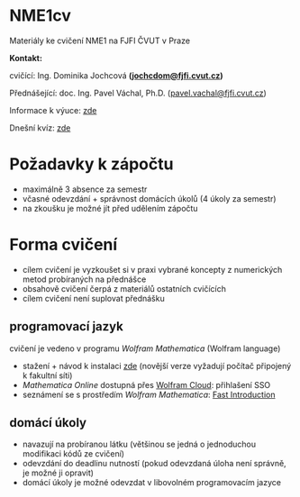 # NME1cv
Materiály ke cvičení NME1 na FJFI ČVUT v Praze

**Kontakt:**

cvičící: Ing. Dominika Jochcová **([jochcdom@fjfi.cvut.cz](jochcdom@fjfi.cvut.cz))**

Přednášející: doc. Ing. Pavel Váchal, Ph.D. ([pavel.vachal@fjfi.cvut.cz](pavel.vachal@fjfi.cvut.cz))

Informace k výuce: [zde](http://kfe.fjfi.cvut.cz/~vachal/edu/nme/) 

Dnešní kvíz: [zde](https://app.sli.do/event/3FCJKAQRfub2J9CP8XjMkB)

# Požadavky k zápočtu

- maximálně 3 absence za semestr
- včasné odevzdání + správnost domácích úkolů (4 úkoly za semestr)
- na zkoušku je možné jít před udělením zápočtu

# Forma cvičení

- cílem cvičení je vyzkoušet si v praxi vybrané koncepty z numerických metod probíraných na přednášce
- obsahově cvičení čerpá z materiálů ostatních cvičících
- cílem cvičení není suplovat přednášku 

## programovací jazyk

cvičení je vedeno v programu *Wolfram Mathematica* (Wolfram language)

- stažení + návod k instalaci [zde](https://download.cvut.cz/) (novější verze vyžadují počítač připojený k fakultní síti)
- *Mathematica Online* dostupná přes [Wolfram Cloud](https://www.wolframcloud.com/): přihlašení SSO
- seznámení se s prostředím *Wolfram Mathematica*: [Fast Introduction](https://www.wolfram.com/language/fast-introduction-for-math-students/en///)

## domácí úkoly

 - navazují na probíranou látku (většinou se jedná o jednoduchou modifikaci kódů ze cvičení)
 - odevzdání do deadlinu nutností (pokud odevzdaná úloha není správně, je možné ji opravit)
 - domácí úkoly je možné odevzdat v libovolném programovacím jazyce
   
